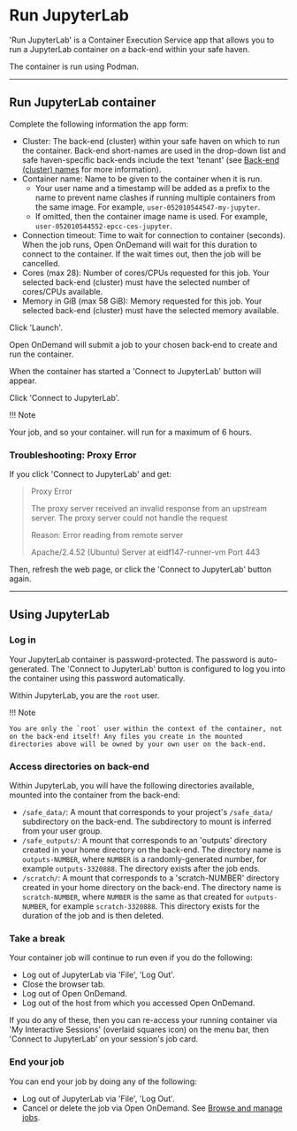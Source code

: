 # Run JupyterLab

'Run JupyterLab' is a Container Execution Service app that allows you to run a JupyterLab container on a back-end within your safe haven.

The container is run using Podman.

---

## Run JupyterLab container

Complete the following information the app form:

* Cluster: The back-end (cluster) within your safe haven on which to run the container. Back-end short-names are used in the drop-down list and safe haven-specific back-ends include the text 'tenant' (see [Back-end (cluster) names](../jobs.md#back-end-cluster-names) for more information).
* Container name: Name to be given to the container when it is run.
    - Your user name and a timestamp will be added as a prefix to the name to prevent name clashes if running multiple containers from the same image. For example, `user-052010544547-my-jupyter`.
    - If omitted, then the container image name is used. For example, `user-052010544552-epcc-ces-jupyter`.
* Connection timeout: Time to wait for connection to container (seconds). When the job runs, Open OnDemand will wait for this duration to connect to the container. If the wait times out, then the job will be cancelled.
* Cores (max 28): Number of cores/CPUs requested for this job. Your selected back-end (cluster) must have the selected number of cores/CPUs available.
* Memory in GiB (max 58 GiB): Memory requested for this job. Your selected back-end (cluster) must have the selected memory available.

Click 'Launch'.

Open OnDemand will submit a job to your chosen back-end to create and run the container.

When the container has started a 'Connect to JupyterLab' button will appear.

Click 'Connect to JupyterLab'.

!!! Note

   Your job, and so your container. will run for a maximum of 6 hours.

### Troubleshooting: Proxy Error

If you click 'Connect to JupyterLab' and get:

> Proxy Error
>
> The proxy server received an invalid response from an upstream server.
> The proxy server could not handle the request
>
> Reason: Error reading from remote server
>
> Apache/2.4.52 (Ubuntu) Server at eidf147-runner-vm Port 443

Then, refresh the web page, or click the 'Connect to JupyterLab' button again.

---

## Using JupyterLab

### Log in

Your JupyterLab container is password-protected. The password is auto-generated. The 'Connect to JupyterLab' button is configured to log you into the container using this password automatically.

Within JupyterLab, you are the `root` user.

!!! Note

    You are only the `root` user within the context of the container, not on the back-end itself! Any files you create in the mounted directories above will be owned by your own user on the back-end.

### Access directories on back-end

Within JupyterLab, you will have the following directories available, mounted into the container from the back-end:

* `/safe_data/`: A mount that corresponds to your project's `/safe_data/` subdirectory on the back-end. The subdirectory to mount is inferred from your user group.
* `/safe_outputs/`: A mount that corresponds to an 'outputs' directory created in your home directory on the back-end. The directory name is `outputs-NUMBER`, where `NUMBER` is a randomly-generated number, for example `outputs-3320888`. The directory exists after the job ends.
* `/scratch/`: A mount that corresponds to a 'scratch-NUMBER' directory created in your home directory on the back-end. The directory name is `scratch-NUMBER`, where `NUMBER` is the same as that created for `outputs-NUMBER`, for example `scratch-3320888`. This directory exists for the duration of the job and is then deleted.

### Take a break

Your container job will continue to run even if you do the following:

* Log out of JupyterLab via 'File', 'Log Out'.
* Close the browser tab.
* Log out of Open OnDemand.
* Log out of the host from which you accessed Open OnDemand.

If you do any of these, then you can re-access your running container via 'My Interactive Sessions' (overlaid squares icon) on the menu bar, then 'Connect to JupyterLab' on your session's job card.

### End your job

You can end your job by doing any of the following:

* Log out of JupyterLab via 'File', 'Log Out'.
* Cancel or delete the job via Open OnDemand. See [Browse and manage jobs](../portal.md#browse-and-manage-jobs).
